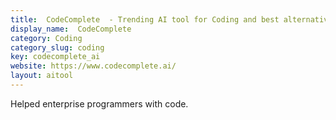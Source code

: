 ```yaml
---
title:  CodeComplete  - Trending AI tool for Coding and best alternatives
display_name:  CodeComplete 
category: Coding
category_slug: coding
key: codecomplete_ai
website: https://www.codecomplete.ai/
layout: aitool
---
```


Helped enterprise programmers with code.
